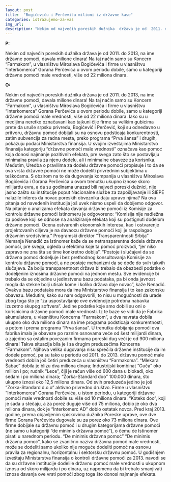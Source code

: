 ```yaml
---
layout: post
title:  "Bogićeviću i Perčeviću milioni iz državne kase"
categories: istrazujemo-za-vas
img_url: 
description: "Nekim od najvećih poreskih dužnika  država je od  2011. do 2013, na ime državne pomoći, davala milione dinara! Na taj način samo su Koncern “Farmakom”, u vlasništvu Miroslava Bogićevića i firme u vlasništvu “Interkomerca” Gorana Perčevića u ovom periodu dobile, samo u kategoriji državne pomoći male vrednosti, više od 22 miliona dinara."
---
```


**P:**

Nekim od najvećih poreskih dužnika  država je od  2011. do 2013, na ime državne pomoći, davala milione dinara! Na taj način samo su Koncern “Farmakom”, u vlasništvu Miroslava Bogićevića i firme u vlasništvu “Interkomerca” Gorana Perčevića u ovom periodu dobile, samo u kategoriji državne pomoći male vrednosti, više od 22 miliona dinara.


**O:**

Nekim od najvećih poreskih dužnika  država je od  2011. do 2013, na ime državne pomoći, davala milione dinara! Na taj način samo su Koncern “Farmakom”, u vlasništvu Miroslava Bogićevića i firme u vlasništvu “Interkomerca” Gorana Perčevića u ovom periodu dobile, samo u kategoriji državne pomoći male vrednosti, više od 22 miliona dinara. Iako su u medijima neretko označavani kao tajkuni čije firme sa velikim gubicima prete da uruše srpsku privredu, Bogićević i Perčević, koji su odnedavno u pritvoru, državnu pomoć dobijali su na osnovu podsticaja konkurentnosti, zatim subvencija za radna mesta, preko programa “Prva šansa” i drugih, pokazuju podaci Ministarstva finansija.
U svojim izveštajima Ministarstvo finansija kategoriju “državne pomoći male vrednosti” označava kao pomoć koja donosi najmanje pozitivnih efekata, pre svega zato što se postavljaju minimalna pravila za njenu dodelu, ali i minimalne obaveze za korisnika. Međutim, Uredba o pravilima za dodelu državne pomoći propisuje i to da se ova vrsta državne pomoći ne može dodeliti privrednim subjektima u teškoćama.
S obzirom na to da dugovanja kompanija u vlasništvu Miroslava Bogićevića i Gorana Perčevića u ovom trenutku ukupno iznose skoro milijardu  evra, a da su godinama unazad bili najveći poreski dužnici, nije jasno zašto su institucije poput Nacionalne službe za zapošljavanje ili SIEPE nalazile interes da novac poreskih obveznika daju upravo njima?
Na ova pitanja od navedenih institucija još uvek nismo uspeli da dobijemo odgovor. Na pitanje o analizama efekata davanja državne pomoći iz Komisije za kontrolu državne pomoći Istinomeru je odgovoreno:
“Komisija nije nadležna za poslove koji se odnose na analiziranje efekata koji su postignuti dodelom državne pomoći. Ocena ostvarenih ekonomskih interesa, kao i ostvarenje projektovanih ciljeva je na davaocu državne pomoći koji je raspolagao državnim sredstvima.”
Programski direktor “Transparentnosti Srbija” Nemanja Nenadić za Istinomer kaže da se netransparentna dodela državne pomoći, pre svega, ogleda u efektima koje ta pomoć proizvodi, “jer niko zapravo ne zna šta se time konkretno dobija”.
“Postoje i slučajevi da se državna pomoć dodeljuje i bez prethodnog konsultovanja Komisije za kontrolu državne pomoći, a ne postoje mehanizmi da se dođe do svih takvih slučajeva. Za bolju transparentnost država bi trebalo da obezbedi podatke o dodeljenim iznosima državne pomoći na jednom mestu. Sve evidencije bi trebalo da se objedine u jedinstvenu bazu podataka, pa bi onda javnost mogla da stekne bolji utisak kome i koliko država daje novac”, kaže Nenadić.
Ovakvu  bazu podataka mora da ima Ministarstvo finansija i to kao zakonsku obavezu. Međutim, kako su nam odgovorili, to nisu u mogućnosti da urade zbog toga što je “za uspostavljanje ove evidencije potrebna nabavka izuzetno skupog softvera”.
Jedine podatke koje smo dobili su oni o korisnicima državne pomoći male vrednosti. Iz te baze se vidi da je Fabrika akumulatora, u vlasništvu Koncerna “Farmakom”, u dva navrata dobila ukupno oko dva miliona dinara na ime programa podsticaja konkurentnosti, a potom i prema programu “Prva šansa”. U trenutku dobijanja pomoći ova fabrika imala je obaveze po raznim osnovama veće od šest milijardi dinara, a zajedno sa ostalim povezanim firmama poreski dug veći je od 900 miliona dinara!
Takva situacija bila je i sa drugim preduzećima Koncerna “Farmakom”. Njihova velika dugovanja nisu sprečila državne institucije da im dodele pomoć, pa su tako u periodu od 2011. do 2013. državnu pomoć male vrednosti dobila još četiri preduzeća u vlasništvu “Farmakoma”. “Mlekara Šabac” dobila je blizu dva miliona dinara; Industrijski kombinat “Guča” oko million i po;  rudnik “Lece”, čiji je račun više od 600 dana u blokadi, oko sedam i po miliona dinara; “Zorka-Standard doo” 100.000 dinara, što ukupno iznosi oko 12,5 miliona dinara. Od svih preduzeća jedino je još “Zorka-Standard d.o.o” aktivno privredno društvo.
Firme u vlasništvu “Interkomerca” Gorana Perčevića, u istom periodu, u kategoriji državne pomoći male vrednosti dobile su više od 10 miliona dinara. “Koteks doo”, koji je sada u stečaju, a za porez duguje više od 75 miliona, dobio je oko dva miliona dinara, dok je  “Interkomerc AD” dobio ostatak novca.
Pred kraj 2013. godine, prema objavljenim spiskovima dužnika Poreske uprave, ove dve firme Gorana Perčevića dugovale su za porez oko 73 miliona dinara. Ove firme dobijale su državnu pomoć i u drugim kategorijama državne pomoći (ne samo u kategoriji “de minimis državna pomoć”), o čemu će Istinomer pisati u narednom periodu.
“De minimis državna pomoć”
“De minimis državna pomoć”, kako se zvanično naziva državna pomoć male vrednosti, može se dodeliti samo ukoliko nije moguće dodeliti pomoć na osnovu pravila za regionalnu, horizontalnu i sektorsku državnu pomoć. U godišnjem izveštaju Ministarstva finansija o kontroli državne pomoći za 2013. navodi se da su državne institucije dodelile državnu pomoć male vrednosti u ukupnom iznosu od skoro milijardu i po dinara, uz napomenu da bi trebalo smanjivati iznose davanja ove vrsti pomoći zbog toga što donosi najmanje efekata.